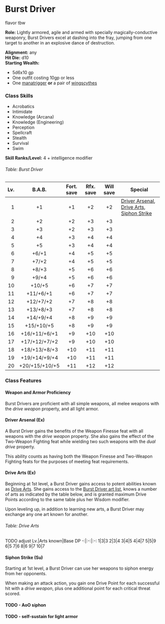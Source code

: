 # Burst Driver
flavor tbw

**Role:** Lightly armored, agile and armed with specially magically-conductive weaponry, Burst Drivers excel at dashing into the fray, jumping from one target to another in an explosive dance of destruction.

**Alignment:** any  
**Hit Die:** d10  
**Starting Wealth:**
- 5d6x10 gp
- One outfit costing 10gp or less
- One [manatrigger](../systems/drive-arts.md#manatrigger) **or** a pair of [wingscythes](../systems/drive-arts.md#wingscythe)

### Class Skills
- Acrobatics
- Intimidate
- Knowledge (Arcana)
- Knowledge (Engineering)
- Perception
- Spellcraft
- Stealth
- Survival
- Swim

**Skill Ranks/Level:** 4 + intelligence modifier  

###### Table: Burst Driver
Lv.|B.A.B.|Fort. save|Rfx. save|Will save|Special
-:|:-:|:-:|:-:|:-:|-
1|+1|+1|+2|+2|[Driver Arsenal](#driver-arsenal-ex), [Drive Arts](#drive-arts-ex), [Siphon Strike](#siphon-strike-su)
2|+2|+2|+3|+3|
3|+3|+2|+3|+3|
4|+4|+3|+4|+4|
5|+5|+3|+4|+4|
6|+6/+1|+4|+5|+5|
7|+7/+2|+4|+5|+5|
8|+8/+3|+5|+6|+6|
9|+9/+4|+5|+6|+6|
10|+10/+5|+6|+7|+7|
11|+11/+6/+1|+6|+7|+7|
12|+12/+7/+2|+7|+8|+8|
13|+13/+8/+3|+7|+8|+8|
14|+14/+9/+4|+8|+9|+9|
15|+15/+10/+5|+8|+9|+9|
16|+16/+11/+6/+1|+9|+10|+10|
17|+17/+12/+7/+2|+9|+10|+10|
18|+18/+13/+8/+3|+10|+11|+11|
19|+19/+14/+9/+4|+10|+11|+11|
20|+20/+15/+10/+5|+11|+12|+12|
<!--
<!---->

### Class Features
#### Weapon and Armor Proficiency
Burst Drivers are proficient with all simple weapons, all melee weapons with the *drive weapon* property, and all light armor.

#### Driver Arsenal (Ex)
A Burst Driver gains the benefits of the Weapon Finesse feat with all weapons with the *drive weapon* property. She also gains the effect of the Two-Weapon Fighting feat while wielding two such weapons with the *dual drive* property.

This ability counts as having both the Weapon Finesse and Two-Weapon Fighting feats for the purposes of meeting feat requirements.

#### Drive Arts (Ex)
Beginning at 1st level, a Burst Driver gains access to potent abilities known as [Drive Arts](../systems/drive-arts.md). She gains access to the [Burst Driver art list](../systems/drive-arts.md#drive-arts---burst-driver), knows a number of arts as indicated by the table below, and is granted maximum Drive Points according to the same table plus her Wisdom modifier.

Upon leveling up, in addition to learning new arts, a Burst Driver may exchange any one art known for another.

###### Table: Drive Arts
TODO adjust
Lv.|Arts known|Base DP
-:|:-:|:-:
1|3|3
2|3|4
3|4|5
4|4|7
5|5|9
6|5
7|6
8|6
9|7
10|7
<!--
11|8
12|8
13|9
14|9
15|10
16|10
17|11
18|11
19|12
20|12
<!---->

#### Siphon Strike (Su)
Starting at 1st level, a Burst Driver can use her weapons to siphon energy from her opponents.

When making an attack action, you gain one Drive Point for each successful hit with a *drive weapon*, plus one additional point for each critical threat scored.

#### TODO - AoO siphon
#### TODO - self-sustain for light armor
